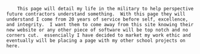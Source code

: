         This page will detail my life in the military to help perspective future contractors understand something.  With this page they will understand I come from 20 years of service before self, excellence, and integrity.  I want them to come away from this site knowing their new website or any other piece of software will be top notch and no corners cut.  essencially I have decided to market my work ethic and eventually will be placing a page with my other school projects on here.  